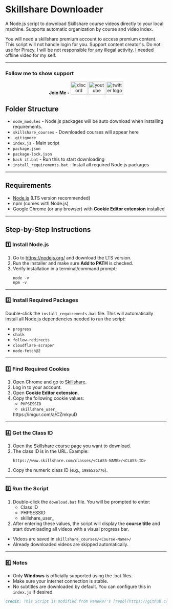 <h1>Skillshare Downloader</h1>
<p>A Node.js script to download Skillshare course videos directly to your local machine. Supports automatic organization by course and video index.</p>
You will need a skillshare premium account to access premium content. This script will not handle login for you. Support content creator's. Do not use for Piracy. I will be not responsible for any illegal activity. I needed offline video for my self.
<hr>

<h3>Follow me to show support</h3>

<div align="center">
    <b>Join Me - </b>
  <a href="https://dsc.gg/hackfams" target="_blank">
    <img src="https://raw.githubusercontent.com/maurodesouza/profile-readme-generator/master/src/assets/icons/social/discord/default.svg" width="52" height="40" alt="discord logo"  />
  </a>
  <a href="https://www.youtube.com/@l1ackoder?sub_confirmation=1" target="_blank">
    <img src="https://raw.githubusercontent.com/maurodesouza/profile-readme-generator/master/src/assets/icons/social/youtube/default.svg" width="52" height="40" alt="youtube logo"  />
  </a>
  <a href="https://x.com/l1ackoder" target="_blank">
    <img src="https://raw.githubusercontent.com/maurodesouza/profile-readme-generator/master/src/assets/icons/social/twitter/default.svg" width="52" height="40" alt="twitter logo"  />
  </a>
</div>

<h2>Folder Structure</h2>
<ul>
    <li><code>node_modules</code> - Node.js packages will be auto download when installing requirements.</li>
    <li><code>skillshare_courses</code> - Downloaded courses will appear here</li>
    <li><code>.gitignore</code></li>
    <li><code>index.js</code> - Main script</li>
    <li><code>package.json</code></li>
    <li><code>package-lock.json</code></li>
    <li><code>hack it.bat</code> - Run this to start downloading</li>
    <li><code>install_requirements.bat</code> - Install all required Node.js packages</li>
</ul>

<hr>

<h2>Requirements</h2>
<ul>
    <li><a href="https://nodejs.org/">Node.js</a> (LTS version recommended)</li>
    <li>npm (comes with Node.js)</li>
    <li>Google Chrome (or any browser) with <strong>Cookie Editor extension</strong> installed</li>
</ul>

<hr>

<h2>Step-by-Step Instructions</h2>

<h3>1️⃣ Install Node.js</h3>
<ol>
    <li>Go to <a href="https://nodejs.org/">https://nodejs.org/</a> and download the LTS version.</li>
    <li>Run the installer and make sure <strong>Add to PATH</strong> is checked.</li>
    <li>Verify installation in a terminal/command prompt:
        <pre><code>node -v
npm -v</code></pre>
    </li>
</ol>

<hr>

<h3>2️⃣ Install Required Packages</h3>
<p>Double-click the <code>install_requirements.bat</code> file. This will automatically install all Node.js dependencies needed to run the script:</p>
<ul>
    <li><code>progress</code></li>
    <li><code>chalk</code></li>
    <li><code>follow-redirects</code></li>
    <li><code>cloudflare-scraper</code></li>
    <li><code>node-fetch@2</code></li>
</ul>

<hr>

<h3>3️⃣ Find Required Cookies</h3>
<ol>
    <li>Open Chrome and go to <a href="https://www.skillshare.com/">Skillshare</a>.</li>
    <li>Log in to your account.</li>
    <li>Open <strong>Cookie Editor extension</strong>.</li>
    <li>Copy the following cookie values:
        <ul>
            <li><code>PHPSESSID</code></li>
            <li><code>skillshare_user_</code></li>
        </ul>
    </li>
    https://imgur.com/a/CZmkyuD
</ol>

<hr>

<h3>4️⃣ Get the Class ID</h3>
<ol>
    <li>Open the Skillshare course page you want to download.</li>
    <li>The class ID is in the URL. Example:
        <pre><code>https://www.skillshare.com/classes/&lt;CLASS-NAME&gt;/&lt;CLASS-ID&gt;</code></pre>
    </li>
    <li>Copy the numeric class ID (e.g., <code>1986526776</code>).</li>
</ol>

<hr>

<h3>5️⃣ Run the Script</h3>
<ol>
    <li>Double-click the <code>download.bat</code> file. You will be prompted to enter:
        <ul>
            <li>Class ID</li>
            <li>PHPSESSID</li>
            <li>skillshare_user_</li>
        </ul>
    </li>
    <li>After entering these values, the script will display the <strong>course title</strong> and start downloading all videos with a visual progress bar.</li>
</ol>
<ul>
    <li>Videos are saved in <code>skillshare_courses/&lt;Course-Name&gt;/</code></li>
    <li>Already downloaded videos are skipped automatically.</li>
</ul>

<hr>

<h3>6️⃣ Notes</h3>
<ul>
    <li>Only <strong>Windows</strong> is officially supported using the .bat files.</li>
    <li>Make sure your internet connection is stable.</li>
    <li>No subtitles are downloaded by default. You can configure this in <code>index.js</code> if desired.</li>
</ul>

```markdown
credit: This Script is modified from ReneR97's [repo}(https://github.com/ReneR97/skillshare-downloader)
```
